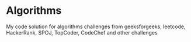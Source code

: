 # Algorithms
My code solution for algorithms challenges from geeksforgeeks, leetcode, HackerRank, SPOJ, TopCoder, CodeChef and other challenges   
